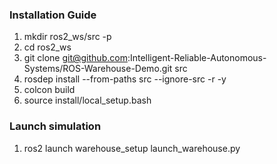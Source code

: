 ### Installation Guide

1. mkdir ros2_ws/src -p
2. cd ros2_ws
3. git clone git@github.com:Intelligent-Reliable-Autonomous-Systems/ROS-Warehouse-Demo.git src
4. rosdep install --from-paths src --ignore-src -r -y
5. colcon build
6. source install/local_setup.bash 

### Launch simulation
1. ros2 launch warehouse_setup launch_warehouse.py